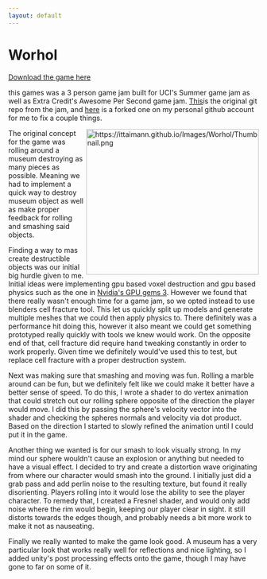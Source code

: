 ```yaml
---
layout: default
---
```


# Worhol

<a href="https://ittaimann.github.io/Games/Worhol.zip" download>Download the game here</a>

this games was a 3 person game jam built for UCI's Summer game jam as well as Extra Credit's
Awesome Per Second game jam. [This](https://github.com/GDFauxtrot/AwesomePerSecond)is the original git repo from the jam, and [here](https://github.com/Ittaimann/Worhol) is a forked one on my personal github account for me to fix a couple things.

<body>
  <img src="https://ittaimann.github.io/Images/Worhol/Thumbnail.png" alt="https://ittaimann.github.io/Images/Worhol/Thumbnail.png" width="347" height="293" align="right">
</body>

The original concept for the game was rolling around a museum destroying as many pieces as possible. Meaning we had to implement a quick way to destroy museum object as well as make proper feedback for rolling and smashing said objects.

Finding a way to mas create destructible objects was our initial big hurdle given to me. Initial ideas were implementing gpu based voxel destruction and gpu based physics such as the one in [Nvidia's GPU gems 3](https://developer.nvidia.com/gpugems/GPUGems3/gpugems3_ch29.html). However we found that there really wasn't enough time for a game jam, so we opted instead to use blenders cell fracture tool. This let us quickly split up models and generate multiple meshes that we could then apply physics to. There definitely was a performance hit doing this, however it also meant we could get something prototyped really quickly with tools we knew would work. On the opposite end of that, cell fracture did require hand tweaking constantly in order to work properly. Given time we definitely would've used this to test, but replace cell fracture with a proper destruction system.

Next was making sure that smashing and moving was fun. Rolling a marble around can be fun, but we definitely felt like we could make it better have a better sense of speed. To do this, I wrote a shader to do vertex animation that could stretch out our rolling sphere opposite of the direction the player would move. I did this by passing the sphere's velocity vector into the shader and checking the spheres normals and velocity via dot product. Based on the direction I started to slowly refined the animation until I could put it in the game.

Another thing we wanted is for our smash to look visually strong. In my mind our sphere wouldn't cause an explosion or anything but needed to have a visual effect. I decided to try and create a distortion wave originating from where our character would smash into the ground. I initially just did a grab pass and add perlin noise to the resulting texture, but found it really disorienting. Players rolling into it would lose the ability to see the player character. To remedy that, I created a Fresnel shader, and would only add noise where the rim would begin, keeping our player clear in sight. it still distorts towards the edges though, and probably needs a bit more work to make it not as nauseating.

Finally we really wanted to make the game look good. A museum has a very particular look that works really well for reflections and nice lighting, so I added unity's post processing effects onto the game, though I may have gone to far on some of it.